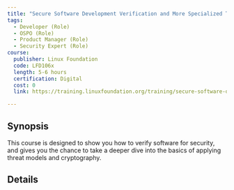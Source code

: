 ```yaml
---
title: "Secure Software Development Verification and More Specialized Topics"
tags:
  - Developer (Role)
  - OSPO (Role)
  - Product Manager (Role)
  - Security Expert (Role)
course:
  publisher: Linux Foundation
  code: LFD106x
  length: 5-6 hours
  certification: Digital
  cost: 0
  link: https://training.linuxfoundation.org/training/secure-software-development-verification-and-more-specialized-topics-lfd106/

---
```


## Synopsis

This course is designed to show you how to verify software for security, and gives you the chance to take a deeper dive into the basics of applying threat models and cryptography.

## Details

<CourseDetails course={frontMatter.course}/>
